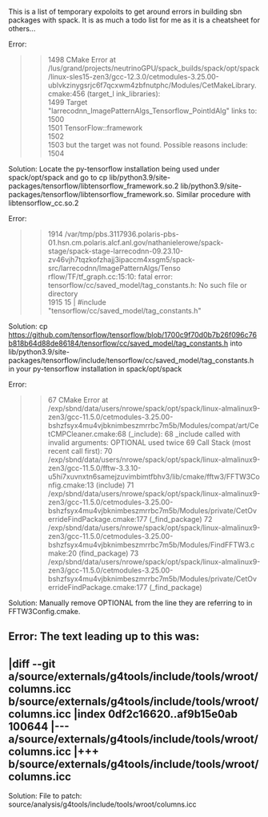This is a list of temporary expoloits to get around errors in building sbn packages with spack. It is as much a todo list for me as it is a cheatsheet for others...

Error: 

  >> 1498    CMake Error at /lus/grand/projects/neutrinoGPU/spack_builds/spack/opt/spack/linux-sles15-zen3/gcc-12.3.0/cetmodules-3.25.00-ublvkzinygsrjc6f7qcxwm4zbfnutphc/Modules/CetMakeLibrary.cmake:456 (target_l 
             ink_libraries):                                                                                                                                                                                         
     1499      Target "larrecodnn_ImagePatternAlgs_Tensorflow_PointIdAlg" links to:                                                                                                                                  
     1500                                                                                                                                                                                                            
     1501        TensorFlow::framework                                                                                                                                                                               
     1502                                                                                                                                                                                                            
     1503      but the target was not found.  Possible reasons include:                                                                                                                                              
     1504                                                                                                                                                                                                                                                                                                                                                                                                                     

Solution:
Locate the py-tensorflow installation being used under spack/opt/spack and go to cp lib/python3.9/site-packages/tensorflow/libtensorflow_framework.so.2 lib/python3.9/site-packages/tensorflow/libtensorflow_framework.so. Similar procedure with libtensorflow_cc.so.2

Error:

  >> 1914    /var/tmp/pbs.3117936.polaris-pbs-01.hsn.cm.polaris.alcf.anl.gov/nathanielerowe/spack-stage/spack-stage-larrecodnn-09.23.10-zv46vjh7tqzkofzhajj3ipaccm4xsgm5/spack-src/larrecodnn/ImagePatternAlgs/Tenso 
             rflow/TF/tf_graph.cc:15:10: fatal error: tensorflow/cc/saved_model/tag_constants.h: No such file or directory                                                                                           
     1915       15 | #include "tensorflow/cc/saved_model/tag_constants.h"

Solution:
cp https://github.com/tensorflow/tensorflow/blob/1700c9f70d0b7b26f096c76b818b64d88de86184/tensorflow/cc/saved_model/tag_constants.h into lib/python3.9/site-packages/tensorflow/include/tensorflow/cc/saved_model/tag_constants.h in your py-tensorflow installation in spack/opt/spack

Error:

  >> 67    CMake Error at /exp/sbnd/data/users/nrowe/spack/opt/spack/linux-almalinux9-zen3/gcc-11.5.0/cetmodules-3.25.00-bshzfsyx4mu4vjbknimbeszmrrbc7m5b/Modules/compat/art/CetCMPCleaner.cmake:68 (_include):
     68      _include called with invalid arguments: OPTIONAL used twice
     69    Call Stack (most recent call first):
     70      /exp/sbnd/data/users/nrowe/spack/opt/spack/linux-almalinux9-zen3/gcc-11.5.0/fftw-3.3.10-u5hi7xuvnxtn6samejzuvimbimtfbhv3/lib/cmake/fftw3/FFTW3Config.cmake:13 (include)
     71      /exp/sbnd/data/users/nrowe/spack/opt/spack/linux-almalinux9-zen3/gcc-11.5.0/cetmodules-3.25.00-bshzfsyx4mu4vjbknimbeszmrrbc7m5b/Modules/private/CetOverrideFindPackage.cmake:177 (_find_package)
     72      /exp/sbnd/data/users/nrowe/spack/opt/spack/linux-almalinux9-zen3/gcc-11.5.0/cetmodules-3.25.00-bshzfsyx4mu4vjbknimbeszmrrbc7m5b/Modules/FindFFTW3.cmake:20 (find_package)
     73      /exp/sbnd/data/users/nrowe/spack/opt/spack/linux-almalinux9-zen3/gcc-11.5.0/cetmodules-3.25.00-bshzfsyx4mu4vjbknimbeszmrrbc7m5b/Modules/private/CetOverrideFindPackage.cmake:177 (_find_package)

Solution:
Manually remove OPTIONAL from the line they are referring to in FFTW3Config.cmake.

Error:
The text leading up to this was:
--------------------------
|diff --git a/source/externals/g4tools/include/tools/wroot/columns.icc b/source/externals/g4tools/include/tools/wroot/columns.icc
|index 0df2c16620..af9b15e0ab 100644
|--- a/source/externals/g4tools/include/tools/wroot/columns.icc
|+++ b/source/externals/g4tools/include/tools/wroot/columns.icc
--------------------------

Solution:
File to patch: source/analysis/g4tools/include/tools/wroot/columns.icc
